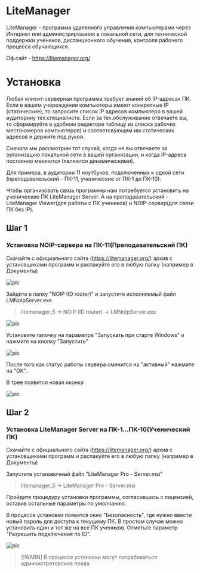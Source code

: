 # LiteManager

LiteManager - программа удаленного управления компьютерами через Интернет или администрирования в локальной сети, для технической поддержки учеников, дистанционного обучения, контроля рабочего процесса обучающихся.

Оф.сайт - https://litemanager.org/

# Установка

Любая клиент-серверная программа требует знаний об IP-адресах ПК. Если в вашем учереждении компьютеры имеют конкретные IP (статические), то запросите список IP адресов компьютеро в вашей аудиторииу тех.специалиста.
Если за тех.обслуживание отвечаете вы, то сформируйте в удобном редакторе таблицу из списка рабочих мест(номеров компьютеров) и соответсвующим им статических адресов и держите под рукой.

Сначала мы рассмотрим тот случай, когда не вы отвечаете за организацию локальной сети в вашей организации, и когда IP-адреса постоянно меняются (являются динамическими).

Для примера, в аудитории 11 ноутбуков, подключенных к одной сети (преподавательский - ПК-11, ученические от ПК-1 до ПК-10).

Чтобы организовать связь программы нам потребуется установить на ученические ПК LiteManager Server. А на преподавательский - LiteManager Viewer(для работы с ПК учеников) и NOIP-сервер(для связи ПК без IP).

## Шаг 1
  
### Установка NOIP-сервера на ПК-11(Преподавательский ПК)
  
  Скачайте с официального сайта (https://litemanager.org/) архив с установщиками программ и распакуйте его в любую папку (например в Документы)
  
  ![pic](download_01)
  
  Зайдите в папку "NOIP (ID router)" и запустите исполняемый файл LMNoIpServer.exe
	
  > litemanager_5 -> NOIP (ID router) -> LMNoIpServer.exe
  
  ![pic](02)
  
  Установите галочку на параметре "Запускать при старте Windows" и нажмите на кнопку "Запустить"
  
  ![pic](03)
  
  После того как статус работы сервера сменится на "активный" нажмите на "OK". 
  
  В трее появится новая иконка 
  
  ![pic](04)
  
## Шаг 2
  
### Установка LiteManager Server на ПК-1...ПК-10(Ученический ПК)

  Скачайте с официального сайта (https://litemanager.org/) архив с установщиками программ и распакуйте его в любую папку (например в Документы)
	
  Запустите установочный файл "LiteManager Pro - Server.msi"
	
  > litemanager_5 -> LiteManager Pro - Server.msi
  
  Пройдите процедуру установки программы, согласившись с лицензией, оставив остальные параметры по умолчанию.
  
  В процессе установки появится окно "Безопасность", где нужно ввести новый пароль для доступа к текущему ПК. В простом случае можно установить один и тот же на все ПК учеников.
  Отметьте параметр "Разрешить подключения по ID".
  
  ![pic](05)
  
  > [!WARN]
  > В процессе установки могут потребоваться администраторские права
  
  
  
  
	